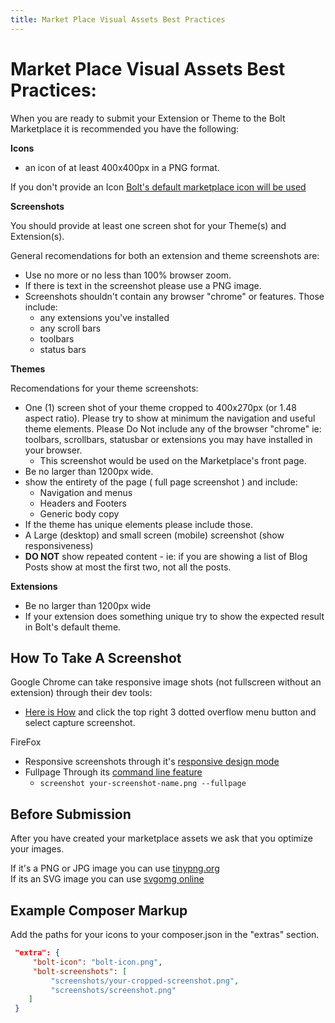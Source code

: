 ```yaml
---
title: Market Place Visual Assets Best Practices
---
```

Market Place Visual Assets Best Practices:   
==========================================  

When you are ready to submit your Extension or Theme to the Bolt Marketplace it is recommended you have the following:  

__Icons__  

 * an icon of at least 400x400px in a PNG format.

If you don't provide an Icon [Bolt's default marketplace icon will be used](https://extensions.bolt.cm/files/bolt-extension.png)  


__Screenshots__  

You should provide at least one screen shot for your Theme(s) and Extension(s).  

General recomendations for both an extension and theme screenshots are:  

* Use no more or no less than 100% browser zoom. 
* If there is text in the screenshot please use a PNG image.  
* Screenshots shouldn't contain any browser "chrome" or features. Those include:  
  * any extensions you've installed
  * any scroll bars
  * toolbars
  * status bars 


__Themes__  

Recomendations for your theme screenshots:  

* One (1) screen shot of your theme cropped to 400x270px (or 1.48 aspect ratio). Please try to show at minimum the navigation and useful theme elements. Please Do Not include any of the browser "chrome" ie: toolbars, scrollbars, statusbar or extensions you may have installed in your browser.  
  * This screenshot would be used on the Marketplace's front page.
* Be no larger than 1200px wide.
* show the entirety of the page ( full page screenshot ) and include:  
  * Navigation and menus
  * Headers and Footers
  * Generic body copy  
* If the theme has unique elements please include those.
* A Large (desktop) and small screen (mobile) screenshot (show responsiveness)  
* __DO NOT__ show repeated content - ie: if you are showing a list of Blog Posts show at most the first two, not all the posts. 

__Extensions__

* Be no larger than 1200px wide 
* If your extension does something unique try to show the expected result in Bolt's default theme. 

  
How To Take A Screenshot  
-------------------------

Google Chrome can take responsive image shots (not fullscreen without an extension) through their dev tools:  

* [Here is How](https://developers.google.com/web/tools/chrome-devtools/iterate/device-mode/emulate-mobile-viewports) and click the top right 3 dotted overflow menu button and select capture screenshot. 

FireFox  

* Responsive screenshots through it's [responsive design mode](https://developer.mozilla.org/en-US/docs/Tools/Responsive_Design_Mode)
* Fullpage Through its [command line feature](https://developer.mozilla.org/en-US/docs/Tools/GCLI)  
  * `screenshot your-screenshot-name.png --fullpage` 

Before Submission  
-----------------

After you have created your marketplace assets we ask that you optimize your images.  

If it's a PNG or JPG image you can use [tinypng.org](https://tinypng.com/)  
If its an SVG image you can use [svgomg online](https://jakearchibald.github.io/svgomg/)  


Example Composer Markup 
-----------------------  
Add the paths for your icons to your composer.json in the "extras" section.  

```json  
 "extra": {  
     "bolt-icon": "bolt-icon.png",
     "bolt-screenshots": [
         "screenshots/your-cropped-screenshot.png",
         "screenshots/screenshot.png"
    ]
 }  
```  


